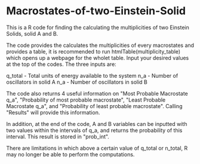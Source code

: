 # Macrostates-of-two-Einstein-Solid

This is a R code for finding the calculating the multiplicities of two Einstein Solids, solid A and B. 

The code provides the calculates the multiplicities of every macrostates and provides a table, it is recommended to run htmlTable(multiplicity_table) which opens up a webpage for the wholet table. Input your desired values at the top of the codes. The three inputs are:

q_total - Total units of energy available to the system
n_a - Number of oscillators in solid A
n_a - Number of oscillators in solid B

The code also returns 4 useful information on "Most Probable Macrostate q_a", "Probability of most probable macrostate", "Least Probable Macrostate q_a", and "Probability of least probable macrostate". Calling "Results" will provide this information.

In addition, at the end of the code, A and B variables can be inputted with two values within the intervals of q_a, and returns the probability of this interval. This result is stored in "prob_int".

There are limitations in which above a certain value of q_total or n_total, R may no longer be able to perform the computations.
